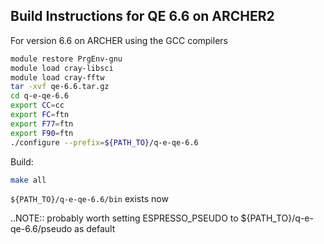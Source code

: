 Build Instructions for QE 6.6 on ARCHER2
-----------------------------------------

For version 6.6 on ARCHER using the GCC compilers

```bash
module restore PrgEnv-gnu
module load cray-libsci
module load cray-fftw
tar -xvf qe-6.6.tar.gz
cd q-e-qe-6.6
export CC=cc
export FC=ftn
export F77=ftn
export F90=ftn
./configure --prefix=${PATH_TO}/q-e-qe-6.6
```

Build:

```bash
make all
```

`${PATH_TO}/q-e-qe-6.6/bin` exists now

..NOTE:: probably worth setting ESPRESSO_PSEUDO to
${PATH_TO}/q-e-qe-6.6/pseudo as default
